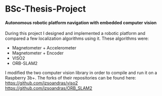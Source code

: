 # BSc-Thesis-Project
#### Autonomous robotic platform navigation with embedded computer vision
During this project I designed and implemented a robotic platform and compared a few localization algorithms using it. These algorithms were:
- Magnetometer + Accelerometer
- Magnetometer + Encoder
- VISO2
- ORB-SLAM2

I modified the two computer vision library in order to compile and run it on a Raspberry 3b+. The forks of their repositories can be found here:
https://github.com/izsoandras/viso2
https://github.com/izsoandras/ORB_SLAM2
